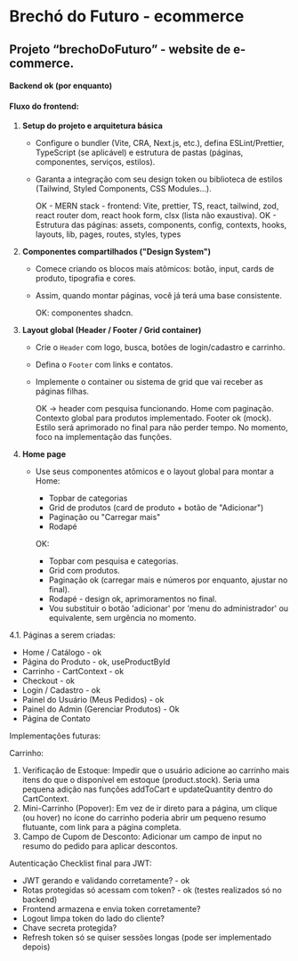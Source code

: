 # Brechó do Futuro - ecommerce

## Projeto “brechoDoFuturo” - website de e-commerce.

#### Backend ok (por enquanto)

#### Fluxo do frontend:
1. **Setup do projeto e arquitetura básica**
    - Configure o bundler (Vite, CRA, Next.js, etc.), defina ESLint/Prettier, TypeScript (se aplicável) e estrutura de pastas (páginas, componentes, serviços, estilos).
    - Garanta a integração com seu design token ou biblioteca de estilos (Tailwind, Styled Components, CSS Modules…).
        
        OK - MERN stack - frontend: Vite, prettier, TS, react, tailwind, zod, react router dom, react hook form, clsx (lista não exaustiva).
        OK - Estrutura das páginas: assets, components, config, contexts, hooks, layouts, lib, pages, routes, styles, types
        
2. **Componentes compartilhados ("Design System")**
    - Comece criando os blocos mais atômicos: botão, input, cards de produto, tipografia e cores.
    - Assim, quando montar páginas, você já terá uma base consistente.
        
        OK: componentes shadcn.
        
3. **Layout global (Header / Footer / Grid container)**
    - Crie o `Header` com logo, busca, botões de login/cadastro e carrinho.
    - Defina o `Footer` com links e contatos.
    - Implemente o container ou sistema de grid que vai receber as páginas filhas.
        
        OK → header com pesquisa funcionando.
        Home com paginação.
        Contexto global para produtos implementado.
        Footer ok (mock).
        Estilo será aprimorado no final para não perder tempo. No momento, foco na implementação das funções.
        
4. **Home page**
    - Use seus componentes atômicos e o layout global para montar a Home:
        - Topbar de categorias
        - Grid de produtos (card de produto + botão de "Adicionar")
        - Paginação ou "Carregar mais"
        - Rodapé
        
        OK:
        
        - Topbar com pesquisa e categorias.
        - Grid com produtos.
        - Paginação ok (carregar mais e números por enquanto, ajustar no final).
        - Rodapé - design ok, aprimoramentos no final.
        - Vou substituir o botão 'adicionar' por 'menu do administrador' ou equivalente, sem urgência no momento.

4.1. Páginas a serem criadas:

- Home / Catálogo - ok
- Página do Produto - ok, useProductById
- Carrinho - CartContext - ok
- Checkout - ok
- Login / Cadastro - ok
- Painel do Usuário (Meus Pedidos) - ok
- Painel do Admin (Gerenciar Produtos) - Ok
- Página de Contato

Implementações futuras:

Carrinho:

1. Verificação de Estoque: Impedir que o usuário adicione ao carrinho mais itens do que o disponível em estoque (product.stock). Seria uma pequena adição nas funções addToCart e updateQuantity dentro do CartContext.
2. Mini-Carrinho (Popover): Em vez de ir direto para a página, um clique (ou hover) no ícone do carrinho poderia abrir um pequeno resumo flutuante, com link para a página completa.
3. Campo de Cupom de Desconto: Adicionar um campo de input no resumo do pedido para aplicar descontos.

Autenticação
Checklist final para JWT:
- JWT gerando e validando corretamente? - ok
- Rotas protegidas só acessam com token? - ok (testes realizados só no backend)
- Frontend armazena e envia token corretamente?
- Logout limpa token do lado do cliente?
- Chave secreta protegida?
- Refresh token só se quiser sessões longas (pode ser implementado depois)
